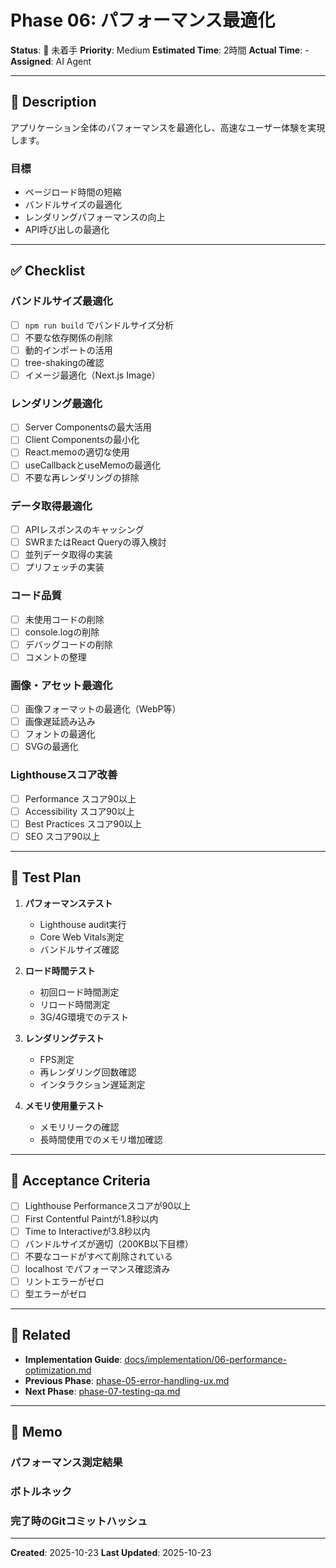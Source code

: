 # Phase 06: パフォーマンス最適化

**Status**: 🔴 未着手
**Priority**: Medium
**Estimated Time**: 2時間
**Actual Time**: -
**Assigned**: AI Agent

---

## 📝 Description

アプリケーション全体のパフォーマンスを最適化し、高速なユーザー体験を実現します。

### 目標
- ページロード時間の短縮
- バンドルサイズの最適化
- レンダリングパフォーマンスの向上
- API呼び出しの最適化

---

## ✅ Checklist

### バンドルサイズ最適化
- [ ] `npm run build` でバンドルサイズ分析
- [ ] 不要な依存関係の削除
- [ ] 動的インポートの活用
- [ ] tree-shakingの確認
- [ ] イメージ最適化（Next.js Image）

### レンダリング最適化
- [ ] Server Componentsの最大活用
- [ ] Client Componentsの最小化
- [ ] React.memoの適切な使用
- [ ] useCallbackとuseMemoの最適化
- [ ] 不要な再レンダリングの排除

### データ取得最適化
- [ ] APIレスポンスのキャッシング
- [ ] SWRまたはReact Queryの導入検討
- [ ] 並列データ取得の実装
- [ ] プリフェッチの実装

### コード品質
- [ ] 未使用コードの削除
- [ ] console.logの削除
- [ ] デバッグコードの削除
- [ ] コメントの整理

### 画像・アセット最適化
- [ ] 画像フォーマットの最適化（WebP等）
- [ ] 画像遅延読み込み
- [ ] フォントの最適化
- [ ] SVGの最適化

### Lighthouseスコア改善
- [ ] Performance スコア90以上
- [ ] Accessibility スコア90以上
- [ ] Best Practices スコア90以上
- [ ] SEO スコア90以上

---

## 🧪 Test Plan

1. **パフォーマンステスト**
   - Lighthouse audit実行
   - Core Web Vitals測定
   - バンドルサイズ確認

2. **ロード時間テスト**
   - 初回ロード時間測定
   - リロード時間測定
   - 3G/4G環境でのテスト

3. **レンダリングテスト**
   - FPS測定
   - 再レンダリング回数確認
   - インタラクション遅延測定

4. **メモリ使用量テスト**
   - メモリリークの確認
   - 長時間使用でのメモリ増加確認

---

## 📌 Acceptance Criteria

- [ ] Lighthouse Performanceスコアが90以上
- [ ] First Contentful Paintが1.8秒以内
- [ ] Time to Interactiveが3.8秒以内
- [ ] バンドルサイズが適切（200KB以下目標）
- [ ] 不要なコードがすべて削除されている
- [ ] localhost でパフォーマンス確認済み
- [ ] リントエラーがゼロ
- [ ] 型エラーがゼロ

---

## 📎 Related

- **Implementation Guide**: [docs/implementation/06-performance-optimization.md](../../implementation/06-performance-optimization.md)
- **Previous Phase**: [phase-05-error-handling-ux.md](./phase-05-error-handling-ux.md)
- **Next Phase**: [phase-07-testing-qa.md](./phase-07-testing-qa.md)

---

## 💭 Memo

### パフォーマンス測定結果
<!-- 最適化前後のスコア記録 -->

### ボトルネック
<!-- 発見されたパフォーマンスボトルネック -->

### 完了時のGitコミットハッシュ
<!-- 完了時に記録 -->

---

**Created**: 2025-10-23
**Last Updated**: 2025-10-23
